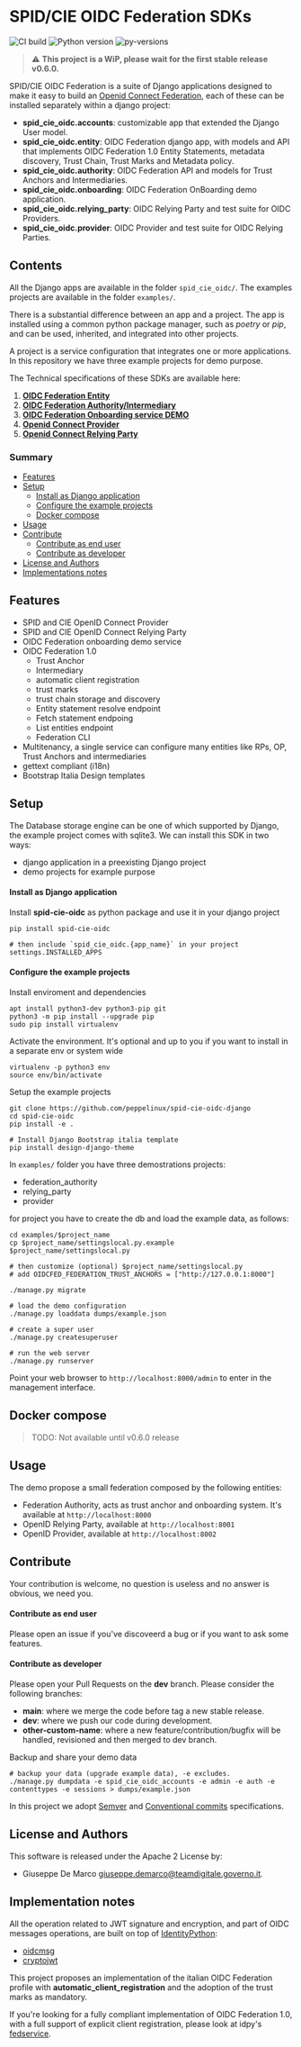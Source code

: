 # SPID/CIE OIDC Federation SDKs

![CI build](https://github.com/peppelinux/spid-cie-oidc-django/workflows/spid_cie_oidc/badge.svg)
![Python version](https://img.shields.io/badge/license-Apache%202-blue.svg)
![py-versions](https://img.shields.io/badge/python-3.7%20%7C%203.8%20%7C%203.9-blue.svg)

> ⚠️ __This project is a WiP, please wait for the first stable release v0.6.0.__

SPID/CIE OIDC Federation is a suite of Django applications designed to
make it easy to build an [Openid Connect Federation](https://openid.net/specs/openid-connect-federation-1_0.html), 
each of these can be installed separately within a django project:

- __spid_cie_oidc.accounts__: customizable app that extended the Django User model.
- __spid_cie_oidc.entity__: OIDC Federation django app, with models and API that implements OIDC Federation 1.0 Entity Statements, metadata discovery, Trust Chain, Trust Marks and Metadata policy.
- __spid_cie_oidc.authority__: OIDC Federation API and models for Trust Anchors and Intermediaries.
- __spid_cie_oidc.onboarding__: OIDC Federation OnBoarding demo application.
- __spid_cie_oidc.relying_party__: OIDC Relying Party and test suite for OIDC Providers.
- __spid_cie_oidc.provider__: OIDC Provider and test suite for OIDC Relying Parties.

## Contents

All the Django apps are available in the folder `spid_cie_oidc/`.
The examples projects are available in the folder `examples/`.

There is a substantial difference between an app and a project.
The app is installed using a common python package manager, such as _poetry_ or _pip_,
and can be used, inherited, and integrated into other projects.

A project is a service configuration that integrates one or more applications.
In this repository we have three example projects for demo purpose.

The Technical specifications of these SDKs are available here:

1. [__OIDC Federation Entity__](docs/technical_specifications/ENTITY.md)
2. [__OIDC Federation Authority/Intermediary__](docs/technical_specifications/AUTHORITY.md)
3. [__OIDC Federation Onboarding service DEMO__](docs/technical_specifications/ONBOARDING.md)
4. [__Openid Connect Provider__](docs/technical_specifications/PROVIDER.md)
5. [__Openid Connect Relying Party__](docs/technical_specifications/RELYING_PARTY.md)

### Summary

* [Features](#features)
* [Setup](#setup)
    * [Install as Django application](#install-as-django-application)
    * [Configure the example projects](#configure-the-example-projects)
    * [Docker compose](#docker-compose)
* [Usage](#usage)
* [Contribute](#contribute)
    * [Contribute as end user](#contribute-as-end-user)
    * [Contribute as developer](#contribute-as-developer)
* [License and Authors](#license-and-authors)
* [Implementations notes](#implementation-notes)


## Features

- SPID and CIE OpenID Connect Provider
- SPID and CIE OpenID Connect Relying Party
- OIDC Federation onboarding demo service
- OIDC Federation 1.0
  - Trust Anchor
  - Intermediary
  - automatic client registration
  - trust marks
  - trust chain storage and discovery
  - Entity statement resolve endpoint
  - Fetch statement endpoing
  - List entities endpoint
  - Federation CLI
- Multitenancy, a single service can configure many entities like RPs, OP, Trust Anchors and intermediaries
- gettext compliant (i18n)
- Bootstrap Italia Design templates


## Setup

The Database storage engine can be one of which supported by Django, the example project comes with sqlite3.
We can install this SDK in two ways:

 - django application in a preexisting Django project
 - demo projects for example purpose

#### Install as Django application
Install __spid-cie-oidc__ as python package and use it in your django project
````
pip install spid-cie-oidc

# then include `spid_cie_oidc.{app_name}` in your project settings.INSTALLED_APPS
````

#### Configure the example projects

Install enviroment and dependencies
````
apt install python3-dev python3-pip git
python3 -m pip install --upgrade pip
sudo pip install virtualenv
````

Activate the environment. It's optional and up to you if you want to install 
in a separate env or system wide
````
virtualenv -p python3 env
source env/bin/activate
````

Setup the example projects
````
git clone https://github.com/peppelinux/spid-cie-oidc-django
cd spid-cie-oidc
pip install -e .

# Install Django Bootstrap italia template
pip install design-django-theme
````

In `examples/` folder you have three demostrations projects:

 - federation_authority
 - relying_party
 - provider

for project you have to create the db and load the example data, as follows:

````
cd examples/$project_name
cp $project_name/settingslocal.py.example $project_name/settingslocal.py

# then customize (optional) $project_name/settingslocal.py
# add OIDCFED_FEDERATION_TRUST_ANCHORS = ["http://127.0.0.1:8000"]

./manage.py migrate

# load the demo configuration
./manage.py loaddata dumps/example.json

# create a super user
./manage.py createsuperuser

# run the web server
./manage.py runserver
````
Point your web browser to `http://localhost:8000/admin` to enter in the management interface.


## Docker compose

> TODO: Not available until v0.6.0 release

## Usage

The demo propose a small federation composed by the following entities:

 - Federation Authority, acts as trust anchor and onboarding system. It's available at `http://localhost:8000`
 - OpenID Relying Party, available at `http://localhost:8001`
 - OpenID Provider, available at `http://localhost:8002`


## Contribute

Your contribution is welcome, no question is useless and no answer is obvious, we need you.

#### Contribute as end user

Please open an issue if you've discoveerd a bug or if you want to ask some features.

#### Contribute as developer

Please open your Pull Requests on the __dev__ branch. 
Please consider the following branches:

 - __main__: where we merge the code before tag a new stable release.
 - __dev__: where we push our code during development.
 - __other-custom-name__: where a new feature/contribution/bugfix will be handled, revisioned and then merged to dev branch.


Backup and share your demo data
````
# backup your data (upgrade example data), -e excludes.
./manage.py dumpdata -e spid_cie_oidc_accounts -e admin -e auth -e contenttypes -e sessions > dumps/example.json
````

In this project we adopt [Semver](https://semver.org/lang/it/) and
[Conventional commits](https://www.conventionalcommits.org/en/v1.0.0/) specifications.

## License and Authors

This software is released under the Apache 2 License by:

- Giuseppe De Marco <giuseppe.demarco@teamdigitale.governo.it>.

## Implementation notes

All the operation related to JWT signature and encryption, and part of OIDC messages operations, 
are built on top of [IdentityPython](https://idpy.org/):

- [oidcmsg](https://github.com/IdentityPython/JWTConnect-Python-OidcMsg)
- [cryptojwt](https://github.com/IdentityPython/JWTConnect-Python-CryptoJWT)

This project proposes an implementation of the italian OIDC Federation profile with
__automatic_client_registration__ and the adoption of the trust marks as mandatory.

If you're looking for a fully compliant implementation of OIDC Federation 1.0,
with a full support of explicit client registration, please look at idpy's
[fedservice](https://github.com/rohe/fedservice).
